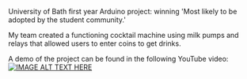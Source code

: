 University of Bath first year Arduino project: winning 'Most likely to be adopted by the student community.'

My team created a functioning cocktail machine using milk pumps and relays that allowed users to enter coins to get drinks.

A demo of the project can be found in the following YouTube video: 
[![IMAGE ALT TEXT HERE](https://img.youtube.com/vi/l0t5V1xgKGM/0.jpg)]([https://www.youtube.com/watch?v=YOUTUBE_VIDEO_ID_HERE](https://www.youtube.com/watch?v=l0t5V1xgKGM))
